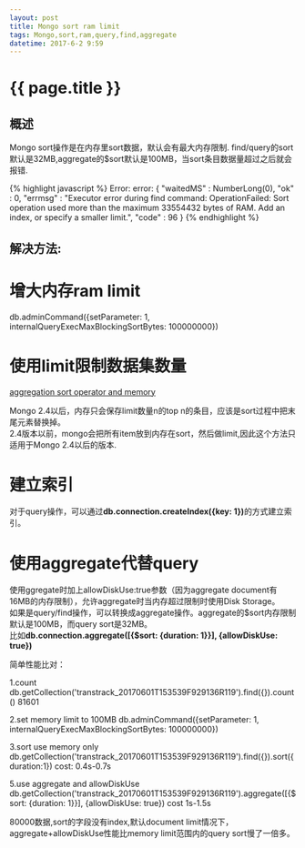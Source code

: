 ```yaml
---
layout: post
title: Mongo sort ram limit
tags: Mongo,sort,ram,query,find,aggregate
datetime: 2017-6-2 9:59
---
```


{{ page.title }}
================

## 概述
<p>
Mongo sort操作是在内存里sort数据，默认会有最大内存限制.
find/query的sort默认是32MB,aggregate的$sort默认是100MB，当sort条目数据量超过之后就会报错.
</p>
{% highlight javascript %}
Error: error: {
    "waitedMS" : NumberLong(0),
    "ok" : 0,
    "errmsg" : "Executor error during find command: OperationFailed: Sort operation used more than the maximum 33554432 bytes of RAM. Add an index, or specify a smaller limit.",
    "code" : 96
}
{% endhighlight %}

## 解决方法:

# 增大内存ram limit
db.adminCommand({setParameter: 1, internalQueryExecMaxBlockingSortBytes: 100000000})

# 使用limit限制数据集数量
<a href="https://docs.mongodb.com/manual/reference/operator/aggregation/sort/#sort-operator-and-memory">aggregation sort operator and memory</a>
<p>
Mongo 2.4以后，内存只会保存limit数量n的top n的条目，应该是sort过程中把末尾元素替换掉。<br />
2.4版本以前，mongo会把所有item放到内存在sort，然后做limit,因此这个方法只适用于Mongo 2.4以后的版本.
</p>

# 建立索引
对于query操作，可以通过<strong>db.connection.createIndex({key: 1})</strong>的方式建立索引。

# 使用aggregate代替query
<p>
使用ggregate时加上allowDiskUse:true参数（因为aggregate document有16MB的内存限制），允许aggregate时当内存超过限制时使用Disk Storage。<br/>
如果是query/find操作，可以转换成aggregate操作。aggregate的$sort内存限制默认是100MB，而query sort是32MB。<br/>
比如<strong>db.connection.aggregate([{$sort: {duration: 1}}], {allowDiskUse: true})</strong>
</p>
简单性能比对：

1.count
db.getCollection('transtrack_20170601T153539F929136R119').find({}).count()
81601

2.set memory limit to 100MB
db.adminCommand({setParameter: 1, internalQueryExecMaxBlockingSortBytes: 100000000})

3.sort use memory only
db.getCollection('transtrack_20170601T153539F929136R119').find({}).sort({duration:1})
cost: 0.4s-0.7s

5.use aggregate and allowDiskUse
db.getCollection('transtrack_20170601T153539F929136R119').aggregate([{$sort: {duration: 1}}], {allowDiskUse: true})
cost 1s-1.5s

80000数据,sort的字段没有index,默认document limit情况下，aggregate+allowDiskUse性能比memory limit范围内的query sort慢了一倍多。